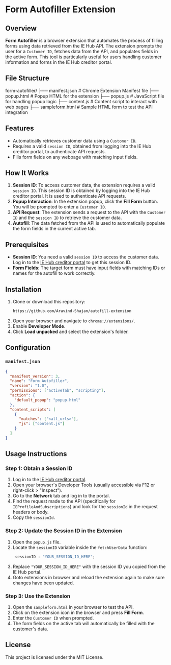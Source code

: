 # Form Autofiller Extension

## Overview

**Form Autofiller** is a browser extension that automates the process of filling forms using data retrieved from the IE Hub API. The extension prompts the user for a `Customer ID`, fetches data from the API, and populates fields in the active form. This tool is particularly useful for users handling customer information and forms in the IE Hub creditor portal.

## File Structure

form-autofiller/
  ├── manifest.json            # Chrome Extension Manifest file
  ├── popup.html               # Popup HTML for the extension
  ├── popup.js                 # JavaScript file for handling popup logic
  ├── content.js               # Content script to interact with web pages
  ├── sampleform.html          # Sample HTML form to test the API integration


## Features

- Automatically retrieves customer data using a `Customer ID`.
- Requires a valid `session ID`, obtained from logging into the IE Hub creditor portal, to authenticate API requests.
- Fills form fields on any webpage with matching input fields.

## How It Works

1. **Session ID**: To access customer data, the extension requires a valid `session ID`. This session ID is obtained by logging into the IE Hub creditor portal. It is used to authenticate API requests.
2. **Popup Interaction**: In the extension popup, click the **Fill Form** button. You will be prompted to enter a `Customer ID`.
3. **API Request**: The extension sends a request to the API with the `Customer ID` and the `session ID` to retrieve the customer data.
4. **Autofill**: The data fetched from the API is used to automatically populate the form fields in the current active tab.

## Prerequisites

- **Session ID**: You need a valid `session ID` to access the customer data. Log in to the [IE Hub creditor portal](https://creditor-dev.dynamatix.com) to get this session ID.
- **Form Fields**: The target form must have input fields with matching IDs or names for the autofill to work correctly.

## Installation

1. Clone or download this repository:
    ```bash
    https://github.com/Aravind-Shajan/autofill-extension
    ```
2. Open your browser and navigate to `chrome://extensions/`.
3. Enable **Developer Mode**.
4. Click **Load unpacked** and select the extension's folder.

## Configuration

### `manifest.json`

```json
{
  "manifest_version": 3,
  "name": "Form Autofiller",
  "version": "1.0",
  "permissions": ["activeTab", "scripting"],
  "action": {
    "default_popup": "popup.html"
  },
  "content_scripts": [
    {
      "matches": ["<all_urls>"], 
      "js": ["content.js"]
    }
  ]
}
```


## Usage Instructions

### Step 1: Obtain a Session ID

1. Log in to the [IE Hub creditor portal](https://www.iehubportal.com/).
2. Open your browser's Developer Tools (usually accessible via F12 or right-click > "Inspect").
3. Go to the **Network** tab and log in to the portal.
4. Find the request made to the API (specifically for `IEProfileAndSubscriptions`) and look for the `sessionId` in the request headers or body.
5. Copy the `sessionId`.

### Step 2: Update the Session ID in the Extension

1. Open the `popup.js` file.
2. Locate the `sessionID` variable inside the `fetchUserData` function:
    ```javascript
     sessionID : "YOUR_SESSION_ID_HERE";
    ```
3. Replace `"YOUR_SESSION_ID_HERE"` with the session ID you copied from the IE Hub portal.
4. Goto extensions in browser and reload the extension again to make sure changes have been updated.

### Step 3: Use the Extension

1. Open the `sampleform.html` in your browser to test the API.
2. Click on the extension icon in the browser and press **Fill Form**.
3. Enter the `Customer ID` when prompted.
4. The form fields on the active tab will automatically be filled with the customer's data.

## License

This project is licensed under the MIT License.
